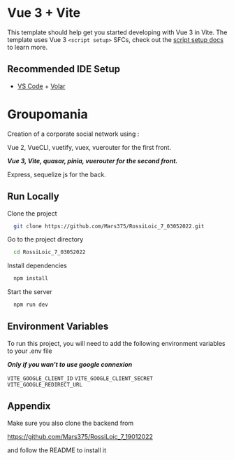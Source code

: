 # Vue 3 + Vite

This template should help get you started developing with Vue 3 in Vite. The template uses Vue 3 `<script setup>` SFCs, check out the [script setup docs](https://v3.vuejs.org/api/sfc-script-setup.html#sfc-script-setup) to learn more.

## Recommended IDE Setup

- [VS Code](https://code.visualstudio.com/) + [Volar](https://marketplace.visualstudio.com/items?itemName=johnsoncodehk.volar)


# Groupomania

Creation of a corporate social network using :

  Vue 2, VueCLI, vuetify, vuex, vuerouter for the first front.
  
  ***Vue 3, Vite, quasar, pinia, vuerouter for the second front.***
    
  Express, sequelize js for the back.


## Run Locally

Clone the project

```bash
  git clone https://github.com/Mars375/RossiLoic_7_03052022.git
```

Go to the project directory

```bash
  cd RossiLoic_7_03052022
```

Install dependencies

```bash
  npm install
```

Start the server

```bash
  npm run dev
```



## Environment Variables

To run this project, you will need to add the following environment variables to your .env file

***Only if you wan't to use google connexion***

`VITE_GOOGLE_CLIENT_ID`
`VITE_GOOGLE_CLIENT_SECRET`
`VITE_GOOGLE_REDIRECT_URL`


## Appendix

Make sure you also clone the backend from 

  https://github.com/Mars375/RossiLoic_7_19012022

  and follow the README to install it


